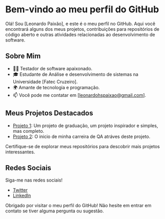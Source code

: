 # Bem-vindo ao meu perfil do GitHub

Olá! Sou [Leonardo Paixão], e este é o meu perfil no GitHub. Aqui você encontrará alguns dos meus projetos, contribuições para repositórios de código aberto e outras atividades relacionadas ao desenvolvimento de software.

## Sobre Mim

- 👨‍💻 Testador de software apaixonado.
- 🎓 Estudante de Análise e desenvolvimento de sistemas na Universidade [Fatec Cruzeiro].
- 🌍 Amante de tecnologia e programação.
- 📫 Você pode me contatar em [leonardohspaixao@gmail.com].

## Meus Projetos Destacados

- [Projeto 1](https://github.com/LeohsPaixao/Graduation-work): Um projeto de graduação, um projeto inspirador e simples, mas completo.
- [Projeto 2](https://github.com/LeohsPaixao/Cypress): O inicio de minha carreira de QA atráves deste projeto.

Certifique-se de explorar meus repositórios para descobrir mais projetos interessantes.


## Redes Sociais

Siga-me nas redes sociais!

- [Twitter](https://twitter.com/LeoSilvaPaixao)
- [LinkedIn](https://www.linkedin.com/in/leonardo-h-597293157/)

Obrigado por visitar o meu perfil do GitHub! Não hesite em entrar em contato se tiver alguma pergunta ou sugestão.


<!---
LeohsPaixao/LeohsPaixao is a ✨ special ✨ repository because its `README.md` (this file) appears on your GitHub profile.
You can click the Preview link to take a look at your changes.
--->
